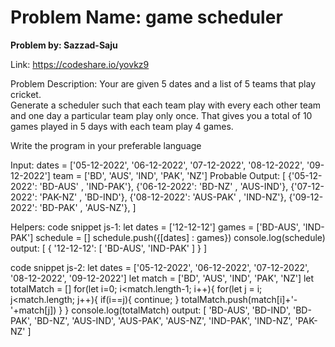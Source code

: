 # Problem Name: game scheduler 

**Problem by: Sazzad-Saju**

Link: https://codeshare.io/yovkz9

Problem Description: 
Your are given 5 dates and a list of 5 teams that play cricket.  
Generate a scheduler such that each team play with every each other team and 
one day a particular team play only once. That gives you a total of 10 games 
played in 5 days with each team play 4 games.

Write the program in your preferable language

Input: 
dates = ['05-12-2022', '06-12-2022', '07-12-2022', '08-12-2022', '09-12-2022']
team = ['BD', 'AUS', 'IND', 'PAK', 'NZ']
Probable Output: 
[
{'05-12-2022': 'BD-AUS' , 'IND-PAK'},
{'06-12-2022': 'BD-NZ' , 'AUS-IND'},
{'07-12-2022': 'PAK-NZ' , 'BD-IND'},
{'08-12-2022': 'AUS-PAK' , 'IND-NZ'},
{'09-12-2022': 'BD-PAK' , 'AUS-NZ'},
]

Helpers:
code snippet js-1:
let dates = ['12-12-12']
games = ['BD-AUS', 'IND-PAK']
schedule = []
schedule.push({[dates] : games})
console.log(schedule)
output:
[ { '12-12-12': [ 'BD-AUS', 'IND-PAK' ] } ]

code snippet js-2:
let dates = ['05-12-2022', '06-12-2022', '07-12-2022', '08-12-2022', '09-12-2022']
let match = ['BD', 'AUS', 'IND', 'PAK', 'NZ']
let totalMatch = []
    for(let i=0; i<match.length-1; i++){
        for(let j = i; j<match.length; j++){
            if(i==j){
                continue;
            }
            totalMatch.push(match[i]+'-'+match[j])
        }
    }
console.log(totalMatch)
output:
[ 'BD-AUS',
  'BD-IND',
  'BD-PAK',
  'BD-NZ',
  'AUS-IND',
  'AUS-PAK',
  'AUS-NZ',
  'IND-PAK',
  'IND-NZ',
  'PAK-NZ' ]

